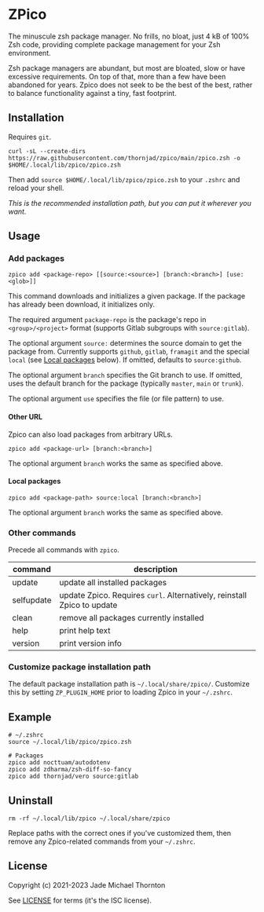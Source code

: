 # ZPico

The minuscule zsh package manager. No frills, no bloat, just 4 kB of 100% Zsh code, providing complete package management for your Zsh environment.

Zsh package managers are abundant, but most are bloated, slow or have excessive requirements. On top of that, more than a few have been abandoned for years. Zpico does not seek to be the best of the best, rather to balance functionality against a tiny, fast footprint.

## Installation

Requires `git`.

```
curl -sL --create-dirs https://raw.githubusercontent.com/thornjad/zpico/main/zpico.zsh -o $HOME/.local/lib/zpico/zpico.zsh
```

Then add `source $HOME/.local/lib/zpico/zpico.zsh` to your `.zshrc` and reload your shell.

_This is the recommended installation path, but you can put it wherever you want._

## Usage

### Add packages

`zpico add <package-repo> [[source:<source>] [branch:<branch>] [use:<glob>]]`

This command downloads and initializes a given package. If the package has already been download, it initializes only. 

The required argument `package-repo` is the package's repo in `<group>/<project>` format (supports Gitlab subgroups with `source:gitlab`).

The optional argument `source:` determines the source domain to get the package from. Currently supports `github`, `gitlab`,  `framagit` and the special `local` (see [Local packages](#local-packages) below). If omitted, defaults to `source:github`.

The optional argument `branch` specifies the Git branch to use. If omitted, uses the default branch for the package (typically `master`, `main` or `trunk`).

The optional argument `use` specifies the file (or file pattern) to use.

#### Other URL

Zpico can also load packages from arbitrary URLs.

`zpico add <package-url> [branch:<branch>]`

The optional argument `branch` works the same as specified above.

#### Local packages

`zpico add <package-path> source:local [branch:<branch>]`

The optional argument `branch` works the same as specified above.

### Other commands

Precede all commands with `zpico`.

| command    | description                                                             |
|------------|-------------------------------------------------------------------------|
| update     | update all installed packages                                           |
| selfupdate | update Zpico. Requires `curl`. Alternatively, reinstall Zpico to update |
| clean      | remove all packages currently installed                                 |
| help       | print help text                                                         |
| version    | print version info                                                      |

### Customize package installation path

The default package installation path is `~/.local/share/zpico/`. Customize this by setting `ZP_PLUGIN_HOME` prior to loading Zpico in your `~/.zshrc`.

## Example

```
# ~/.zshrc
source ~/.local/lib/zpico/zpico.zsh

# Packages
zpico add nocttuam/autodotenv
zpico add zdharma/zsh-diff-so-fancy
zpico add thornjad/vero source:gitlab
```

## Uninstall

```
rm -rf ~/.local/lib/zpico ~/.local/share/zpico
```

Replace paths with the correct ones if you've customized them, then remove any Zpico-related commands from your `~/.zshrc`.

## License

Copyright (c) 2021-2023 Jade Michael Thornton

See [LICENSE](./LICENSE) for terms (it's the ISC license).
